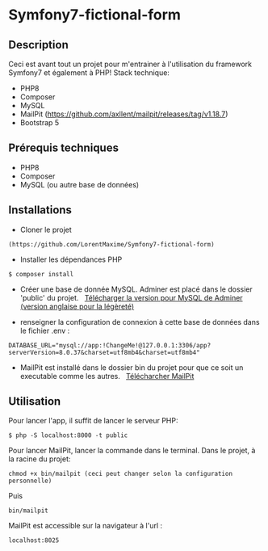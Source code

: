 # Symfony7-fictional-form

## Description
Ceci est avant tout un projet pour m'entrainer à l'utilisation du framework Symfony7 et également à PHP!
Stack technique:
* PHP8
* Composer
* MySQL
* MailPit (https://github.com/axllent/mailpit/releases/tag/v1.18.7)
* Bootstrap 5


## Prérequis techniques
* PHP8
* Composer
* MySQL (ou autre base de données)

## Installations
* Cloner le projet
```
(https://github.com/LorentMaxime/Symfony7-fictional-form)
```

* Installer les dépendances PHP
```
$ composer install
```

* Créer une base de donnée MySQL. Adminer est placé dans le dossier 'public' du projet.
&nbsp;
[Télécharger la version pour MySQL de Adminer (version anglaise pour la légèreté)](https://www.adminer.org/)


* renseigner la configuration de connexion à cette base de données dans le fichier .env :
```
DATABASE_URL="mysql://app:!ChangeMe!@127.0.0.1:3306/app?serverVersion=8.0.37&charset=utf8mb4&charset=utf8mb4"
```

* MailPit est installé dans le dossier bin du projet pour que ce soit un executable comme les autres.
&nbsp;
[Télécharcher MailPit](https://github.com/axllent/mailpit/releases/tag/v1.18.7)


## Utilisation
Pour lancer l'app, il suffit de lancer le serveur PHP:
```
$ php -S localhost:8000 -t public
```

Pour lancer MailPit, lancer la commande dans le terminal. Dans le projet, à la racine du projet:
```
chmod +x bin/mailpit (ceci peut changer selon la configuration personnelle)
```
Puis
```
bin/mailpit
```
MailPit est accessible sur la navigateur à l'url :
```
localhost:8025
```

